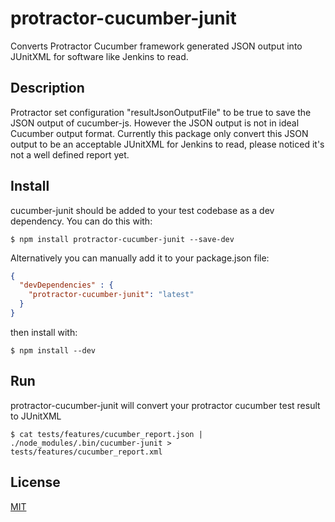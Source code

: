 # protractor-cucumber-junit

Converts Protractor Cucumber framework generated JSON output into JUnitXML for software like Jenkins to read.

## Description

Protractor set configuration "resultJsonOutputFile" to be true to save the JSON output of cucumber-js. However the JSON output is not in ideal Cucumber output format. Currently this package only convert this JSON output to be an acceptable JUnitXML for Jenkins to read, please noticed it's not a well defined report yet.

## Install

cucumber-junit should be added to your test codebase as a dev dependency.  You can do this with:

``` shell
$ npm install protractor-cucumber-junit --save-dev 
```

Alternatively you can manually add it to your package.json file:

``` json
{
  "devDependencies" : {
    "protractor-cucumber-junit": "latest"
  }
}
```

then install with:

``` shell
$ npm install --dev
```

## Run

protractor-cucumber-junit will convert your protractor cucumber test result to JUnitXML

``` shell
$ cat tests/features/cucumber_report.json | ./node_modules/.bin/cucumber-junit > tests/features/cucumber_report.xml
```

## License

[MIT](http://opensource.org/licenses/MIT)
